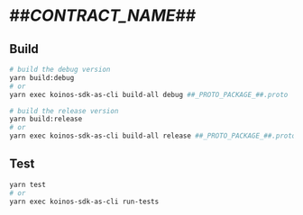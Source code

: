 # ##_CONTRACT_NAME_##

## Build
```sh
# build the debug version
yarn build:debug
# or
yarn exec koinos-sdk-as-cli build-all debug ##_PROTO_PACKAGE_##.proto 

# build the release version
yarn build:release
# or
yarn exec koinos-sdk-as-cli build-all release ##_PROTO_PACKAGE_##.proto 
```

## Test
```sh
yarn test
# or
yarn exec koinos-sdk-as-cli run-tests
```
